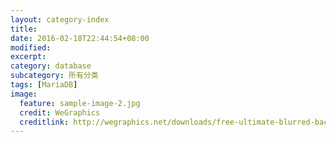 ```yaml
---
layout: category-index
title: 
date: 2016-02-18T22:44:54+08:00
modified:
excerpt: 
category: database
subcategory: 所有分类
tags: [MariaDB]
image:
  feature: sample-image-2.jpg
  credit: WeGraphics
  creditlink: http://wegraphics.net/downloads/free-ultimate-blurred-background-pack/
---
```



